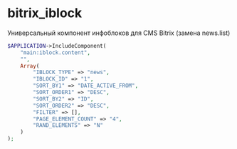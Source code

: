 bitrix_iblock
=============

Универсальный компонент инфоблоков для CMS Bitrix (замена news.list)

```php
$APPLICATION->IncludeComponent(
	"main:iblock.content",
	"",
	Array(
		"IBLOCK_TYPE" => "news",
		"IBLOCK_ID" => "1",
		"SORT_BY1" => "DATE_ACTIVE_FROM",
		"SORT_ORDER1" => "DESC",
		"SORT_BY2" => "ID",
		"SORT_ORDER2" => "DESC",
		"FILTER" => [],
		"PAGE_ELEMENT_COUNT" => "4",
		"RAND_ELEMENTS" => "N"
	)
);
```